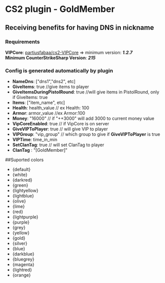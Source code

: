 # CS2 plugin - GoldMember
## Receiving benefits for having DNS in nickname

### Requirements
**VIPCore**:  [partiusfabaa/cs2-VIPCore](https://github.com/partiusfabaa/cs2-VIPCore) => minimum version: ***1.2.7***\
**Minimum CounterStrikeSharp Version**: ***215***

### Config is generated automatically by plugin
- **NameDns**: ["dns1","dns2", etc]
- **GiveItems**: true //give items to player
- **GiveItemsDuringPistolRound**: true //will give items in PistolRound, only if GiveItems: true
- **Items**: ["item_name", etc]
- **Health**: health_value // ex Health: 100
- **Armor**: armor_value //ex Armor:100
- **Money**: "16000" // if "++3000" will add 3000 to current money value
- **VipCoreEnabled**: true // if VipCore is on server
- **GiveVIPToPlayer**: true // will give VIP to player
- **VIPGroup**: "vip_group" // which group to give if **GiveVIPToPlayer** is true
- **VIPTime**: time_in_min
- **SetClanTag**: true // will set ClanTag to player
- **ClanTag** : "[GoldMember]"

##Suported colors
- {default}
- {white}
- {darkred}
- {green}
- {lightyellow}
- {lightblue}
- {olive}
- {lime}
- {red}
- {lightpurple}
- {purple}
- {grey}
- {yellow}
- {gold}
- {silver}
- {blue}
- {darkblue}
- {bluegrey}
- {magenta}
- {lightred}
- {orange}
